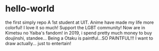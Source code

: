 # hello-world
the first simply repo
A 1st student at UIT.
Anime have made my life more colorful! I love it so much!
Support the LGBT community!
Now are in Kimetsu no Yaiba's fandom!
in 2019, i spend pretty much money to buy doujinshi, standee... Being a Otaku is paintful...SO PAINTFUL!!!
I want to draw actually... just to entertain!
